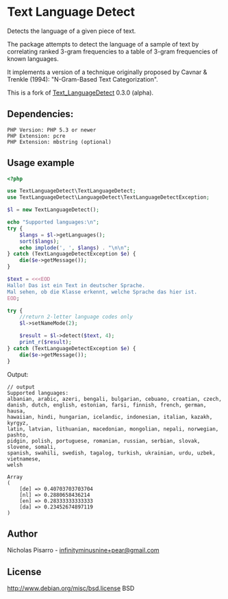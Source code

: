 Text Language Detect
====================

Detects the language of a given piece of text.

The package attempts to detect the language of a sample of text by correlating ranked 3-gram frequencies to a table of 3-gram frequencies of known languages.

It implements a version of a technique originally proposed by Cavnar & Trenkle (1994): "N-Gram-Based Text Categorization".

This is a fork of [Text_LanguageDetect](http://pear.php.net/package/Text_LanguageDetect) 0.3.0 (alpha).

Dependencies:
-------------

    PHP Version: PHP 5.3 or newer
    PHP Extension: pcre
    PHP Extension: mbstring (optional)

Usage example
-------------

```php
<?php

use TextLanguageDetect\TextLanguageDetect;
use TextLanguageDetect\LanguageDetect\TextLanguageDetectException;

$l = new TextLanguageDetect();

echo "Supported languages:\n";
try {
    $langs = $l->getLanguages();
    sort($langs);
    echo implode(', ', $langs) . "\n\n";
} catch (TextLanguageDetectException $e) {
    die($e->getMessage());
}

$text = <<<EOD
Hallo! Das ist ein Text in deutscher Sprache.
Mal sehen, ob die Klasse erkennt, welche Sprache das hier ist.
EOD;

try {
    //return 2-letter language codes only
    $l->setNameMode(2);

    $result = $l->detect($text, 4);
    print_r($result);
} catch (TextLanguageDetectException $e) {
    die($e->getMessage());
}
```
Output:

    // output
    Supported languages:
    albanian, arabic, azeri, bengali, bulgarian, cebuano, croatian, czech,
    danish, dutch, english, estonian, farsi, finnish, french, german, hausa,
    hawaiian, hindi, hungarian, icelandic, indonesian, italian, kazakh, kyrgyz,
    latin, latvian, lithuanian, macedonian, mongolian, nepali, norwegian, pashto,
    pidgin, polish, portuguese, romanian, russian, serbian, slovak, slovene, somali,
    spanish, swahili, swedish, tagalog, turkish, ukrainian, urdu, uzbek, vietnamese,
    welsh

    Array
    (
        [de] => 0.40703703703704
        [nl] => 0.2880658436214
        [en] => 0.28333333333333
        [da] => 0.23452674897119
    )

Author
------

Nicholas Pisarro - infinityminusnine+pear@gmail.com

License
-------

http://www.debian.org/misc/bsd.license BSD